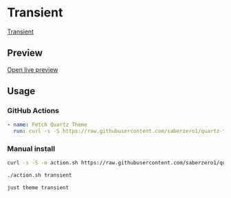 # Transient

[Transient](https://georgeazma.github.io)

## Preview

[Open live preview](https://quartz-themes.github.io/transient/)

## Usage

### GitHub Actions

```yaml
- name: Fetch Quartz Theme
  run: curl -s -S https://raw.githubusercontent.com/saberzero1/quartz-themes/master/action.sh | bash -s -- transient
```

### Manual install

```bash
curl -s -S -o action.sh https://raw.githubusercontent.com/saberzero1/quartz-themes/master/action.sh

./action.sh transient
```

```bash
just theme transient
```
